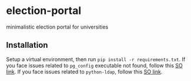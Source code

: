 # election-portal
minimalistic election portal for universities

## Installation

Setup a virtual environment, then run `pip install -r requirements.txt`. If you face issues related to `pg_config` executable not found, follow this [SO link](https://stackoverflow.com/questions/11618898). If you face issues related to `python-ldap`, follow this [SO link](https://stackoverflow.com/questions/4768446).
